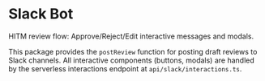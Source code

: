 # Slack Bot

HITM review flow: Approve/Reject/Edit interactive messages and modals.

This package provides the `postReview` function for posting draft reviews to Slack channels. All interactive components (buttons, modals) are handled by the serverless interactions endpoint at `api/slack/interactions.ts`.
